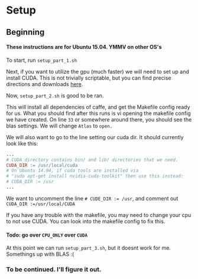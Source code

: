 # Setup
## Beginning
#### These instructions are for Ubuntu 15.04. YMMV on other OS's
To start, run `setup_part_1.sh`

Next, if you want to utilize the gpu (much faster) we will need to set up and install CUDA. This is not
trivially scriptable, but you can find precise directions and downloads [here](http://docs.nvidia.com/cuda/cuda-getting-started-guide-for-linux/#axzz3f2tBHDG9).

Now, `setup_part_2.sh` is good to be ran.

This will install all dependencies of caffe, and get the Makefile config ready for us. What you
should find after this runs is vi opening the makefile config we have created. On line `33`
or somewhere around there, you should see the blas settings. We will change `Atlas` to `open.`

We will also want to go to the line setting our cuda dir. It should currently look like this:

```makefile
...
# CUDA directory contains bin/ and lib/ directories that we need.
CUDA_DIR := /usr/local/cuda
# On Ubuntu 14.04, if cuda tools are installed via
# "sudo apt-get install nvidia-cuda-toolkit" then use this instead:
# CUDA_DIR := /usr
...
```

We want to uncomment the line `# CUDE_DIR := /usr`, and comment out `CUDA_DIR :=/usr/local/CUDA`

If you have any trouble with the makefile, you may need to change your cpu to not use CUDA.
You can look into the makefile config to fix this.


#### Todo: go over `CPU_ONLY` over `CUDA`

At this point we can run `setup_part_3.sh`, but it doesnt work for me. Somethings up with BLAS :(

### To be continued. I'll figure it out.
